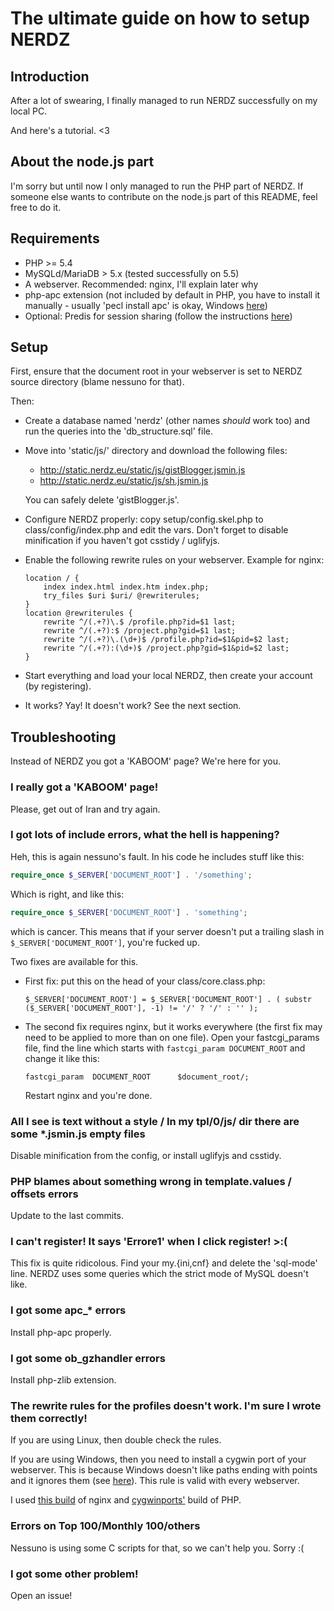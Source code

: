 The ultimate guide on how to setup NERDZ
=================================
Introduction
------------

After a lot of swearing, I finally managed to run NERDZ successfully on my local PC.

And here's a tutorial. <3

About the node.js part
----------------------

I'm sorry but until now I only managed to run the PHP part of NERDZ. If someone else
wants to contribute on the node.js part of this README, feel free to do it.

Requirements
------------

- PHP >= 5.4
- MySQLd/MariaDB > 5.x (tested successfully on 5.5)
- A webserver. Recommended: nginx, I'll explain later why
- php-apc extension (not included by default in PHP, you have to install it manually - usually 'pecl install apc' is okay, Windows [here](http://dev.freshsite.pl/php-accelerators/apc.html))
- Optional: Predis for session sharing (follow the instructions [here](http://pear.nrk.io/))

Setup
-----

First, ensure that the document root in your webserver is set to NERDZ source directory (blame nessuno for that).

Then:

- Create a database named 'nerdz' (other names *should* work too) and run the queries into the 'db_structure.sql' file.
- Move into 'static/js/' directory and download the following files:
    - http://static.nerdz.eu/static/js/gistBlogger.jsmin.js
    - http://static.nerdz.eu/static/js/sh.jsmin.js
  
  You can safely delete 'gistBlogger.js'.
- Configure NERDZ properly: copy setup/config.skel.php to class/config/index.php and edit the vars.
  Don't forget to disable minification if you haven't got csstidy / uglifyjs.
- Enable the following rewrite rules on your webserver. Example for nginx:
    ```nginx
    location / {
        index index.html index.htm index.php;
        try_files $uri $uri/ @rewriterules;
    }
    location @rewriterules {
        rewrite ^/(.+?)\.$ /profile.php?id=$1 last;
        rewrite ^/(.+?):$ /project.php?gid=$1 last;
        rewrite ^/(.+?)\.(\d+)$ /profile.php?id=$1&pid=$2 last;
        rewrite ^/(.+?):(\d+)$ /project.php?gid=$1&pid=$2 last;
    }
    ```
- Start everything and load your local NERDZ, then create your account (by registering).
- It works? Yay! It doesn't work? See the next section.

Troubleshooting
---------------

Instead of NERDZ you got a 'KABOOM' page? We're here for you.

### I really got a 'KABOOM' page!

Please, get out of Iran and try again.

### I got lots of include errors, what the hell is happening?

Heh, this is again nessuno's fault. In his code he includes stuff like this:

```php
require_once $_SERVER['DOCUMENT_ROOT'] . '/something';
```

Which is right, and like this:

```php
require_once $_SERVER['DOCUMENT_ROOT'] . 'something';
```

which is cancer.
This means that if your server doesn't put a trailing slash in `$_SERVER['DOCUMENT_ROOT']`, you're fucked up.

Two fixes are available for this.

- First fix: put this on the head of your class/core.class.php:
    ```
    $_SERVER['DOCUMENT_ROOT'] = $_SERVER['DOCUMENT_ROOT'] . ( substr ($_SERVER['DOCUMENT_ROOT'], -1) != '/' ? '/' : '' );
    ```
- The second fix requires nginx, but it works everywhere (the first fix may need to be applied to more than on one file).
  Open your fastcgi_params file, find the line which starts with `fastcgi_param DOCUMENT_ROOT` and change it like this:
    ```
    fastcgi_param  DOCUMENT_ROOT      $document_root/;
    ```
  Restart nginx and you're done.

### All I see is text without a style / In my tpl/0/js/ dir there are some *.jsmin.js empty files

Disable minification from the config, or install uglifyjs and csstidy.

### PHP blames about something wrong in template.values / offsets errors

Update to the last commits.

### I can't register! It says 'Errore1' when I click register! >:(

This fix is quite ridicolous. Find your my.{ini,cnf} and delete the 'sql-mode' line.
NERDZ uses some queries which the strict mode of MySQL doesn't like.

### I got some apc_* errors

Install php-apc properly.

### I got some ob_gzhandler errors

Install php-zlib extension.

### The rewrite rules for the profiles doesn't work. I'm sure I wrote them correctly!

If you are using Linux, then double check the rules.

If you are using Windows, then you need to install a cygwin port of your webserver. This is because
Windows doesn't like paths ending with points and it ignores them (see [here](http://forum.nginx.org/read.php?2,239445,239451#msg-239451)). This rule is valid with every webserver.

I used [this build](http://kevinworthington.com/nginx-for-windows/) of nginx and [cygwinports'](http://sourceware.org/cygwinports/) build of PHP.

### Errors on Top 100/Monthly 100/others

Nessuno is using some C scripts for that, so we can't help you. Sorry :(

### I got some other problem!

Open an issue!
